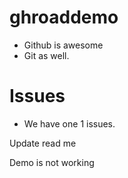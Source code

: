 # ghroaddemo

* Github is awesome
* Git as well.

# Issues 

* We have one 1 issues.

Update read me 

Demo is not working